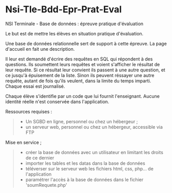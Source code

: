 # Nsi-Tle-Bdd-Epr-Prat-Eval
NSI Terminale - Base de données : épreuve pratique d'évaluation

Le but est de mettre les élèves en situation pratique d'évaluation.

Une base de données relationnelle sert de support à cette épreuve.
La page d'accueil en fait une description.

Il leur est demandé d'écrire des requêtes en SQL qui répondent à des questions.
Ils soumettent leurs requêtes et voient s'afficher le résultat de leur requête.
Si ce résultat leur convient ils passent à une autre question, et ce jusqu'à épuisement de la liste.
Sinon ils peuvent réssayer une autre requête, autant de fois qu'ils veulent, dans la limite du temps imparti.
Chaque essai est journalisé.

Chaque élève s'identifie par un code que lui fournit l'enseignant.
Aucune identité réelle n'est conservée dans l'application.

Ressources requises :
> * Un SGBD en ligne, personnel ou chez un hébergeur ;
> * un serveur web, personnel ou chez un hébergeur, accessible via FTP

Mise en service ;
> * créer la base de données avec un utilisateur en limitant les droits de ce dernier
> * importer les tables et les datas dans la base de données
> * téléverser sur le serveur web les fichiers html, css, php... de l'application
> * paramétrer l'accès à la base de données dans le fichier 'soumRequete.php'

